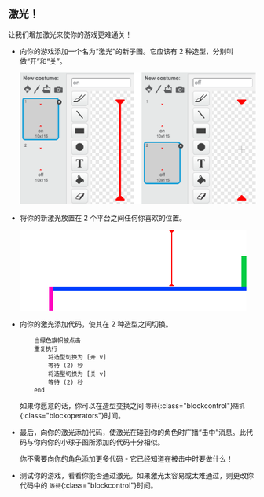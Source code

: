 ## 激光！

让我们增加激光来使你的游戏更难通关！



+ 向你的游戏添加一个名为“激光”的新子图。它应该有 2 种造型，分别叫做“开”和“关”。

	![screenshot](images/dodge-lasers-costume.png)

+ 将你的新激光放置在 2 个平台之间任何你喜欢的位置。

	![screenshot](images/dodge-lasers-position.png)

+ 向你的激光添加代码，使其在 2 种造型之间切换。

	```blocks
		当绿色旗帜被点击
		重复执行
			将造型切换为 [开 v]
			等待 (2) 秒
			将造型切换为 [关 v]
			等待 (2) 秒
		end
	```

	如果你愿意的话，你可以在造型变换之间 `等待`{:class="blockcontrol"}`随机`{:class="blockoperators"}时间。

+ 最后，向你的激光添加代码，使激光在碰到你的角色时广播“击中”消息。此代码与你向你的小球子图所添加的代码十分相似。

	你不需要向你的角色添加更多代码 - 它已经知道在被击中时要做什么！

+ 测试你的游戏，看看你能否通过激光。如果激光太容易或太难通过，则更改你代码中的 `等待`{:class="blockcontrol"}时间。


